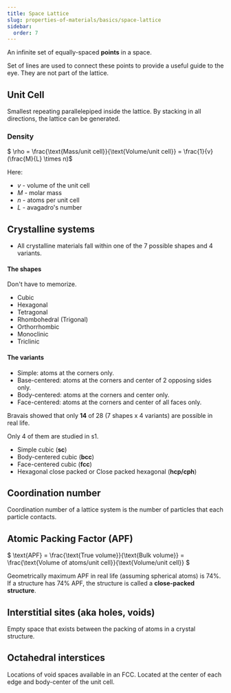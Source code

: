 ```yaml
---
title: Space Lattice
slug: properties-of-materials/basics/space-lattice
sidebar:
  order: 7
---
```


An infinite set of equally-spaced **points** in a space.

Set of lines are used to connect these points to provide a useful guide to the
eye. They are not part of the lattice.

## Unit Cell

Smallest repeating parallelepiped inside the lattice. By stacking in all
directions, the lattice can be generated.

### Density

$ \rho = \frac{\text{Mass/unit cell}}{\text{Volume/unit cell}} =
\frac{1}{v}(\frac{M}{L} \times n)$

Here:

- $v$ - volume of the unit cell
- $M$ - molar mass
- $n$ - atoms per unit cell
- $L$ - avagadro's number

## Crystalline systems

- All crystalline materials fall within one of the 7 possible shapes and 4
  variants.

#### The shapes

Don't have to memorize.

- Cubic
- Hexagonal
- Tetragonal
- Rhombohedral (Trigonal)
- Orthorrhombic
- Monoclinic
- Triclinic

#### The variants

- Simple: atoms at the corners only.
- Base-centered: atoms at the corners and center of 2 opposing sides only.
- Body-centered: atoms at the corners and center only.
- Face-centered: atoms at the corners and center of all faces only.

Bravais showed that only **14** of 28 (7 shapes x 4 variants) are possible in
real life.

Only 4 of them are studied in s1.

- Simple cubic (**sc**)
- Body-centered cubic (**bcc**)
- Face-centered cubic (**fcc**)
- Hexagonal close packed or Close packed hexagonal (**hcp/cph**)

## Coordination number

Coordination number of a lattice system is the number of particles that each
particle contacts.

## Atomic Packing Factor (APF)

$ \text{APF} = \frac{\text{True volume}}{\text{Bulk volume}} =
\frac{\text{Volume of atoms/unit cell}}{\text{Volume/unit cell}} $

Geometrically maximum APF in real life (assuming spherical atoms) is 74%. If a
structure has 74% APF, the structure is called a **close-packed structure**.

## Interstitial sites (aka holes, voids)

Empty space that exists between the packing of atoms in a crystal structure.

## Octahedral interstices

Locations of void spaces available in an FCC. Located at the center of each edge
and body-center of the unit cell.
